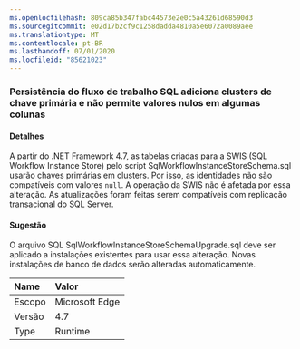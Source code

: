 ```yaml
---
ms.openlocfilehash: 809ca85b347fabc44573e2e0c5a43261d68590d3
ms.sourcegitcommit: e02d17b2cf9c1258dadda4810a5e6072a0089aee
ms.translationtype: MT
ms.contentlocale: pt-BR
ms.lasthandoff: 07/01/2020
ms.locfileid: "85621023"
---
```

### <a name="workflow-sql-persistence-adds-primary-key-clusters-and-disallows-null-values-in-some-columns"></a>Persistência do fluxo de trabalho SQL adiciona clusters de chave primária e não permite valores nulos em algumas colunas

#### <a name="details"></a>Detalhes

A partir do .NET Framework 4.7, as tabelas criadas para a SWIS (SQL Workflow Instance Store) pelo script SqlWorkflowInstanceStoreSchema.sql usarão chaves primárias em clusters. Por isso, as identidades não são compatíveis com valores <code>null</code>. A operação da SWIS não é afetada por essa alteração. As atualizações foram feitas serem compatíveis com replicação transacional do SQL Server.

#### <a name="suggestion"></a>Sugestão

O arquivo SQL SqlWorkflowInstanceStoreSchemaUpgrade.sql deve ser aplicado a instalações existentes para usar essa alteração. Novas instalações de banco de dados serão alteradas automaticamente.

| Name    | Valor       |
|:--------|:------------|
| Escopo   |Microsoft Edge|
|Versão|4.7|
|Type|Runtime|
